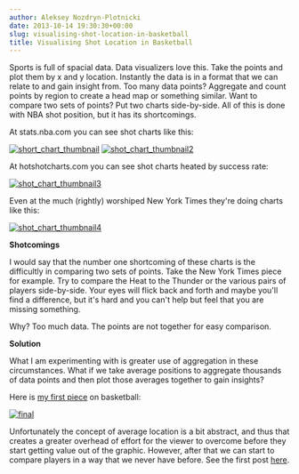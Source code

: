 ```yaml
---
author: Aleksey Nozdryn-Plotnicki
date: 2013-10-14 19:30:30+00:00
slug: visualising-shot-location-in-basketball
title: Visualising Shot Location in Basketball
---
```


Sports is full of spacial data. Data visualizers love this. Take the points and plot them by x and y location. Instantly the data is in a format that we can relate to and gain insight from. Too many data points? Aggregate and count points by region to create a head map or something similar. Want to compare two sets of points? Put two charts side-by-side. All of this is done with NBA shot position, but it has its shortcomings.

At stats.nba.com you can see shot charts like this:

[![short_chart_thumbnail]({filename}/images/short_chart_thumbnail.png)](http://stats.nba.com/playerShotchart.html?PlayerID=201142&viewShots=true&zoneDetails=false&zoneOverlays=false) [![shot_chart_thumbnail2]({filename}/images/shot_chart_thumbnail2.png)](http://stats.nba.com/playerShotchart.html?PlayerID=201142&viewShots=false&zoneDetails=true&zoneOverlays=true&zone-mode=zone)

At hotshotcharts.com you can see shot charts heated by success rate:

[![shot_chart_thumbnail3]({filename}/images/shot_chart_thumbnail3.png)](http://hotshotcharts.com/)

Even at the much (rightly) worshiped New York Times they're doing charts like this:

[![shot_chart_thumbnail4]({filename}/images/shot_chart_thumbnail4.png)](http://www.nytimes.com/interactive/2012/06/11/sports/basketball/nba-shot-analysis.html?_r=0)

**Shotcomings**

I would say that the number one shortcoming of these charts is the difficultly in comparing two sets of points. Take the New York Times piece for example. Try to compare the Heat to the Thunder or the various pairs of players side-by-side. Your eyes will flick back and forth and maybe you'll find a difference, but it's hard and you can't help but feel that you are missing something.

Why? Too much data. The points are not together for easy comparison.

**Solution**

What I am experimenting with is greater use of aggregation in these circumstances. What if we take average positions to aggregate thousands of data points and then plot those averages together to gain insights?

Here is [my first piece](average-made-shot-location-nba-regular-season-2012-13.html) on basketball:

[![final]({filename}/images/final-298x300.png)]({filename}/images/final.png)

Unfortunately the concept of average location is a bit abstract, and thus that creates a greater overhead of effort for the viewer to overcome before they start getting value out of the graphic. However, after that we can start to compare players in a way that we never have before. See the first post [here](http://alekseynp.com/2013/10/13/average-made-shot-location-nba-regular-season-2012-13/).
